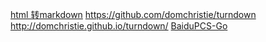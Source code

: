 [html 转markdown](https://tool.lu/markdown/) 
https://github.com/domchristie/turndown http://domchristie.github.io/turndown/
[BaiduPCS-Go](https://github.com/iikira/BaiduPCS-Go)

